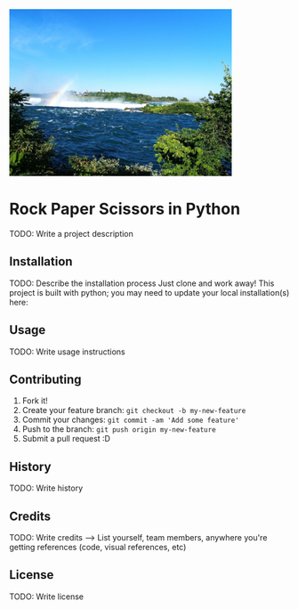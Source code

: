 <img src="image/Lake & tree.jpg" width="400">

# Rock Paper Scissors in Python

TODO: Write a project description

## Installation

TODO: Describe the installation process
Just clone and work away!
This project is built with python; you may need to update your local installation(s) here:

## Usage

TODO: Write usage instructions

## Contributing

1. Fork it!
2. Create your feature branch: `git checkout -b my-new-feature`
3. Commit your changes: `git commit -am 'Add some feature'`
4. Push to the branch: `git push origin my-new-feature`
5. Submit a pull request :D

## History

TODO: Write history

## Credits

TODO: Write credits --> List yourself, team members, anywhere you're getting references (code, visual references, etc)
## License

TODO: Write license